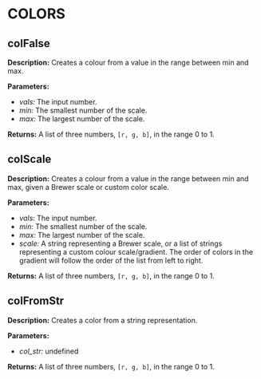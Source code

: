 # COLORS  
  
## colFalse  
  
  
**Description:** Creates a colour from a value in the range between min and max.  
  
**Parameters:**  
  * *vals:* The input number.  
  * *min:* The smallest number of the scale.  
  * *max:* The largest number of the scale.  
  
**Returns:** A list of three numbers, `[r, g, b]`, in the range 0 to 1.  
  
  
## colScale  
  
  
**Description:** Creates a colour from a value in the range between min and max, given a Brewer scale or custom color scale.  
  
**Parameters:**  
  * *vals:* The input number.  
  * *min:* The smallest number of the scale.  
  * *max:* The largest number of the scale.  
  * *scale:* A string representing a Brewer scale, or a list of strings representing a custom colour scale/gradient.
The order of colors in the gradient will follow the order of the list from left to right.  
  
**Returns:** A list of three numbers, `[r, g, b]`, in the range 0 to 1.  
  
  
## colFromStr  
  
  
**Description:** Creates a color from a string representation.  
  
**Parameters:**  
  * *col\_str:* undefined  
  
**Returns:** A list of three numbers, `[r, g, b]`, in the range 0 to 1.  
  
  
